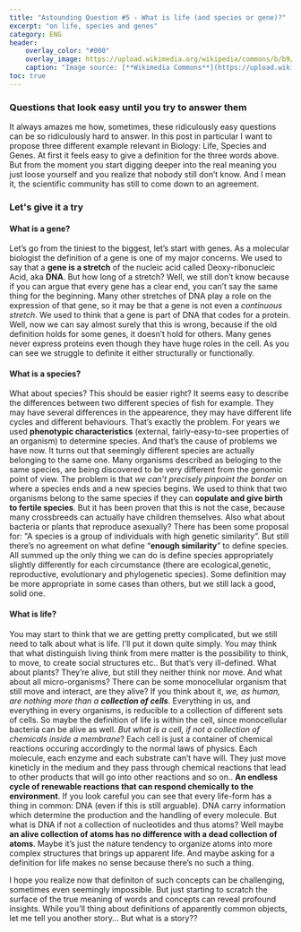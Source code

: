 ```yaml
---
title: "Astounding Question #5 - What is life (and species or gene)?"
excerpt: "on life, species and genes"
category: ENG
header:
    overlay_color: "#000"
    overlay_image: https://upload.wikimedia.org/wikipedia/commons/b/b9/Halictus_bee_on_flower-2.jpg
    caption: "Image source: [**Wikimedia Commons**](https://upload.wikimedia.org/wikipedia/commons/b/b9/Halictus_bee_on_flower-2.jpg)"
toc: true
---
```

### Questions that look easy until you try to answer them
It always amazes me how, sometimes, these ridiculously easy questions can be so ridiculously hard to answer. In this post in particular I want to propose three different example relevant in Biology: Life, Species and Genes. At first it feels easy to give a definition for the three words above. But from the moment you start digging deeper into the real meaning you just loose yourself and you realize that nobody still don’t know. And I mean it, the scientific community has still to come down to an agreement.

### Let's give it a try
#### What is a gene?
Let’s go from the tiniest to the biggest, let’s start with genes. As a molecular biologist the definition of a gene is one of my major concerns. We used to say that a **gene is a stretch** of the nucleic acid called Deoxy-ribonucleic Acid, aka **DNA**. But how long of a stretch? Well, we still don’t know because if you can argue that every gene has a clear end, you can’t say the same thing for the beginning. Many other stretches of DNA play a role on the expression of that gene, so it may be that a gene is not even a _continuous stretch_. We used to think that a gene is part of DNA that codes for a protein. Well, now we can say almost surely that this is wrong, because if the old definition holds for some genes, it doesn’t hold for others. Many genes never express proteins even though they have huge roles in the cell. As you can see we struggle to definite it either structurally or functionally.

#### What is a species?
What about species? This should be easier right? It seems easy to describe the differences between two different species of fish for example. They may have several differences in the appearence, they may have different life cycles and different behaviours. That’s exactly the problem. For years we used **phenotypic characteristics** (external, fairly-easy-to-see properties of an organism) to determine species. And that’s the cause of problems we have now. It turns out that seemingly different species are actually belonging to the same one.
Many organisms described as beloging to the same species, are being discovered to be very different from the genomic point of view. The problem is that _we can’t precisely pinpoint the border_ on where a species ends and a new species begins. We used to think that two organisms belong to the same species if they can **copulate and give birth to fertile species**. But it has been proven that this is not the case, because many crossbreeds can actually have children themselves. Also what about bacteria or plants that reproduce asexually? There has been some proposal for: "A species is a group of individuals with high genetic similarity”. But still there’s no agreement on what define “**enough similarity**” to define species. All summed up the only thing we can do is define species appropriately slightly differently for each circumstance (there are ecological,genetic, reproductive, evolutionary and phylogenetic species). Some definition may be more appropriate in some cases than others, but we still lack a good, solid one.

#### What is life?
You may start to think that we are getting pretty complicated, but we still need to talk about what is life. I’ll put it down quite simply. You may think that what distinguish living think from mere matter is the possibility to think, to move, to create social structures etc.. But that’s very ill-defined. What about plants? They’re alive, but still they neither think nor move. And what about all micro-organisms? There can be some monocellular organism that still move and interact, are they alive? If you think about it, _we, as human, are nothing more than a **collection of cells**_. Everything in us, and everything in every organisms, is reducible to a collection of different sets of cells. So maybe the definition of life is within the cell, since monocellular bacteria can be alive as well. _But what is a cell, if not a collection of chemicals inside a membrane_? Each cell is just a container of chemical reactions occuring accordingly to the normal laws of physics. Each molecule, each enzyme and each substrate can’t have will. They just move kineticly in the medium and they pass through chemical reactions that lead to other products that will go into other reactions and so on.. **An endless cycle of renewable reactions that can respond chemically to the environment**. If you look careful you can see that every life-form has a thing in common: DNA (even if this is still arguable). DNA carry information which determine the production and the handling of every molecule. But what is DNA if not a collection of nucleotides and thus atoms? Well maybe **an alive collection of atoms has no difference with a dead collection of atoms**. Maybe it’s just the nature tendency to organize atoms into more complex structures that brings up apparent life. And maybe asking for a definition for life makes no sense because there’s no such a thing.

I hope you realize now that definiton of such concepts can be challenging, sometimes even seemingly impossible. But just starting to scratch the surface of the true meaning of words and concepts can reveal profound insights. While you’ll thing about definitions of apparently common objects, let me tell you another story… But what is a story??